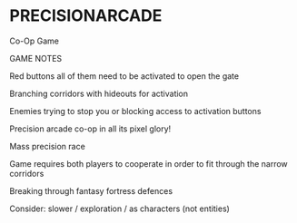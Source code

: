 # PRECISIONARCADE
Co-Op Game

GAME NOTES

Red buttons all of them need to be activated to open the gate

Branching corridors with hideouts for activation

Enemies trying to stop you or blocking access to activation buttons

Precision arcade co-op in all its pixel glory!

Mass precision race

Game requires both players to cooperate in order to fit through the narrow corridors

Breaking through fantasy fortress defences

Consider: slower / exploration / as characters (not entities)
